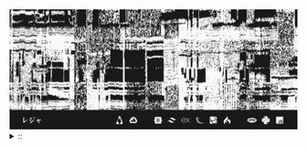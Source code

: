 <img src="./banner.png">
<details><summary> :: </summary>
<!--START_SECTION:waka-->

```
From: 09 August 2024 - To: 24 December 2024

Total Time: 800 hrs 29 mins

Python                     238 hrs 14 mins ///////------------------   27.83 %
PHP                        157 hrs 10 mins /////--------------------   18.36 %
Text                       57 hrs 36 mins  //-----------------------   06.73 %
Other                      55 hrs 30 mins  //-----------------------   06.49 %
```

<!--END_SECTION:waka-->
</details>
